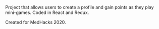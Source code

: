 Project that allows users to create a profile and gain points as they play mini-games. Coded in React and Redux.

Created for MedHacks 2020.

